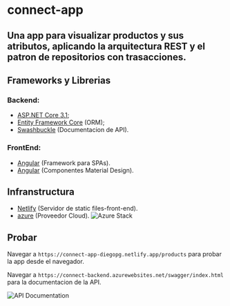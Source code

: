 # connect-app
## Una app para visualizar productos y sus atributos, aplicando la arquitectura REST y el patron de repositorios con trasacciones.

## Frameworks y Librerias
### Backend:
- [ASP.NET Core 3.1](https://docs.microsoft.com/pt-br/aspnet/core/?view=aspnetcore-2.2);
- [Entity Framework Core](https://docs.microsoft.com/en-us/ef/core/) (ORM);
- [Swashbuckle](https://github.com/domaindrivendev/Swashbuckle) (Documentacion de API).
### FrontEnd:
- [Angular](https://angular.io/docs) (Framework para SPAs).
- [Angular](https://material.angular.io/guide/getting-started) (Componentes Material Design).
## Infranstructura
- [Netlify](https://www.netlify.com/) (Servidor de static files-front-end).
- [azure](https://azure.microsoft.com) (Proveedor Cloud).
![Azure Stack](https://raw.githubusercontent.com/ece-diegopg/connect-app/master/images/azure.png)

## Probar
Navegar a ```https://connect-app-diegopg.netlify.app/products``` para probar la app desde el navegador.

Navegar a ```https://connect-backend.azurewebsites.net/swagger/index.html``` para la documentacion de la API.

![API Documentation](https://raw.githubusercontent.com/ece-diegopg/connect-app/master/images/swagger.png)
